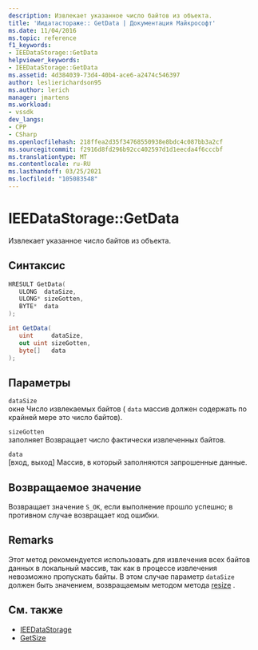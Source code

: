 ```yaml
---
description: Извлекает указанное число байтов из объекта.
title: 'Иидатастораже:: GetData | Документация Майкрософт'
ms.date: 11/04/2016
ms.topic: reference
f1_keywords:
- IEEDataStorage::GetData
helpviewer_keywords:
- IEEDataStorage::GetData
ms.assetid: 4d384039-73d4-40b4-ace6-a2474c546397
author: leslierichardson95
ms.author: lerich
manager: jmartens
ms.workload:
- vssdk
dev_langs:
- CPP
- CSharp
ms.openlocfilehash: 218ffea2d35f34768550938e8bdc4c087bb3a2cf
ms.sourcegitcommit: f2916d8fd296b92cc402597d1d1eecda4f6cccbf
ms.translationtype: MT
ms.contentlocale: ru-RU
ms.lasthandoff: 03/25/2021
ms.locfileid: "105083548"
---
```

# <a name="ieedatastoragegetdata"></a>IEEDataStorage::GetData
Извлекает указанное число байтов из объекта.

## <a name="syntax"></a>Синтаксис

```cpp
HRESULT GetData(
   ULONG  dataSize,
   ULONG* sizeGotten,
   BYTE*  data
);
```

```csharp
int GetData(
   uint     dataSize,
   out uint sizeGotten,
   byte[]   data
);
```

## <a name="parameters"></a>Параметры
`dataSize`\
окне Число извлекаемых байтов ( `data` массив должен содержать по крайней мере это число байтов).

`sizeGotten`\
заполняет Возвращает число фактически извлеченных байтов.

`data`\
[вход, выход] Массив, в который заполняются запрошенные данные.

## <a name="return-value"></a>Возвращаемое значение
 Возвращает значение `S_OK`, если выполнение прошло успешно; в противном случае возвращает код ошибки.

## <a name="remarks"></a>Remarks
 Этот метод рекомендуется использовать для извлечения всех байтов данных в локальный массив, так как в процессе извлечения невозможно пропускать байты. В этом случае параметр `dataSize` должен быть значением, возвращаемым методом метода [resize](../../../extensibility/debugger/reference/ieedatastorage-getsize.md) .

## <a name="see-also"></a>См. также
- [IEEDataStorage](../../../extensibility/debugger/reference/ieedatastorage.md)
- [GetSize](../../../extensibility/debugger/reference/ieedatastorage-getsize.md)
